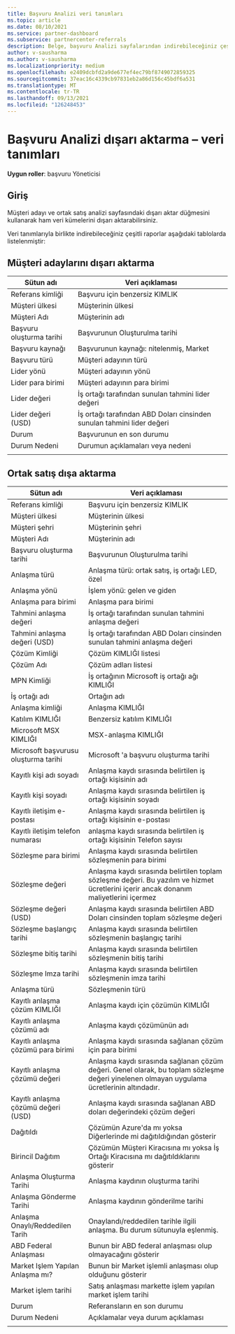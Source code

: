```yaml
---
title: Başvuru Analizi veri tanımları
ms.topic: article
ms.date: 08/10/2021
ms.service: partner-dashboard
ms.subservice: partnercenter-referrals
description: Belge, başvuru Analizi sayfalarından indirebileceğiniz çeşitli raporlar ve veri tanımlarını listeler.
author: v-sausharma
ms.author: v-sausharma
ms.localizationpriority: medium
ms.openlocfilehash: e2409dcbfd2a9de677ef4ec79bf8749072859325
ms.sourcegitcommit: 37eac16c4339cb97831eb2a86d156c45bdf6a531
ms.translationtype: MT
ms.contentlocale: tr-TR
ms.lasthandoff: 09/13/2021
ms.locfileid: "126248453"
---
```

# <a name="referral-analytics-export--data-definitions"></a>Başvuru Analizi dışarı aktarma – veri tanımları

**Uygun roller**: başvuru Yöneticisi

## <a name="introduction"></a>Giriş

Müşteri adayı ve ortak satış analizi sayfasındaki dışarı aktar düğmesini kullanarak ham veri kümelerini dışarı aktarabilirsiniz.

Veri tanımlarıyla birlikte indirebileceğiniz çeşitli raporlar aşağıdaki tablolarda listelenmiştir:

## <a name="leads-export"></a>Müşteri adaylarını dışarı aktarma

|   Sütun adı |   Veri açıklaması    |
|----|----|
|   Referans kimliği |   Başvuru için benzersiz KIMLIK  |
|   Müşteri ülkesi    |   Müşterinin ülkesi |
|   Müşteri Adı   |   Müşterinin adı    |
|   Başvuru oluşturma tarihi  |   Başvurunun Oluşturulma tarihi   |
|   Başvuru kaynağı |   Başvurunun kaynağı: nitelenmiş, Market  |
|   Başvuru türü   |   Müşteri adayının türü    |
|   Lider yönü  |   Müşteri adayının yönü   |
|   Lider para birimi   |   Müşteri adayının para birimi    |
|   Lider değeri  |   İş ortağı tarafından sunulan tahmini lider değeri    |
|   Lider değeri (USD)    |   İş ortağı tarafından ABD Doları cinsinden sunulan tahmini lider değeri |
|   Durum      |   Başvurunun en son durumu   |
|   Durum Nedeni   |   Durumun açıklamaları veya nedeni    |
|       |       |


## <a name="co-sell-export"></a>Ortak satış dışa aktarma

|   Sütun adı |   Veri açıklaması    |
|    ----    |    ----    |
|   Referans kimliği |   Başvuru için benzersiz KIMLIK  |
|   Müşteri ülkesi    |   Müşterinin ülkesi |
|   Müşteri şehri   |   Müşterinin şehri    |
|   Müşteri Adı   |   Müşterinin adı    |
|   Başvuru oluşturma tarihi  |   Başvurunun Oluşturulma tarihi   |
|   Anlaşma türü   |   Anlaşma türü: ortak satış, iş ortağı LED, özel |
|   Anlaşma yönü  |   İşlem yönü: gelen ve giden    |
|   Anlaşma para birimi   |   Anlaşma para birimi    |
|   Tahmini anlaşma değeri    |   İş ortağı tarafından sunulan tahmini anlaşma değeri    |
|   Tahmini anlaşma değeri (USD)  |   İş ortağı tarafından ABD Doları cinsinden sunulan tahmini anlaşma değeri |
|   Çözüm Kimliği     |   Çözüm KIMLIĞI listesi |
|   Çözüm Adı   |   Çözüm adları listesi  |
|   MPN Kimliği  |   İş ortağının Microsoft iş ortağı ağı KIMLIĞI |
|   İş ortağı adı    |   Ortağın adı |
|   Anlaşma kimliği |   Anlaşma KIMLIĞI  |
|   Katılım KIMLIĞI   |   Benzersiz katılım KIMLIĞI    |
|   Microsoft MSX KIMLIĞI    |   MSX-anlaşma KIMLIĞI  |
|   Microsoft başvurusu oluşturma tarihi    |   Microsoft 'a başvuru oluşturma tarihi |
|   Kayıtlı kişi adı soyadı   |   Anlaşma kaydı sırasında belirtilen iş ortağı kişisinin adı |
|   Kayıtlı kişi soyadı    |   Anlaşma kaydı sırasında belirtilen iş ortağı kişisinin soyadı  |
|   Kayıtlı iletişim e-postası    |   Anlaşma kaydı sırasında belirtilen iş ortağı kişisinin e-postası  |
|   Kayıtlı iletişim telefon numarası |   anlaşma kaydı sırasında belirtilen iş ortağı kişisinin Telefon sayısı   |
|   Sözleşme para birimi   |   Anlaşma kaydı sırasında belirtilen sözleşmenin para birimi  |
|   Sözleşme değeri  |   Anlaşma kaydı sırasında belirtilen toplam sözleşme değeri. Bu yazılım ve hizmet ücretlerini içerir ancak donanım maliyetlerini içermez  |
|   Sözleşme değeri (USD)    |   Anlaşma kaydı sırasında belirtilen ABD Doları cinsinden toplam sözleşme değeri   |
|   Sözleşme başlangıç tarihi |   Anlaşma kaydı sırasında belirtilen sözleşmenin başlangıç tarihi    |
|   Sözleşme bitiş tarihi   |   Anlaşma kaydı sırasında belirtilen sözleşmenin bitiş tarihi  |
|   Sözleşme Imza tarihi  |   Anlaşma kaydı sırasında belirtilen sözleşmenin imza tarihi |
|   Anlaşma türü   |   Sözleşmenin türü    |
|   Kayıtlı anlaşma çözüm KIMLIĞI |   Anlaşma kaydı için çözümün KIMLIĞI    |
|   Kayıtlı anlaşma çözümü adı   |   Anlaşma kaydı çözümünün adı  |
|   Kayıtlı anlaşma çözümü para birimi   |   Anlaşma kaydı sırasında sağlanan çözüm için para birimi |
|   Kayıtlı anlaşma çözümü değeri  |   Anlaşma kaydı sırasında sağlanan çözüm değeri. Genel olarak, bu toplam sözleşme değeri yinelenen olmayan uygulama ücretlerinin altındadır.   |
|   Kayıtlı anlaşma çözümü değeri (USD)    |   Anlaşma kaydı sırasında sağlanan ABD doları değerindeki çözüm değeri |
|   Dağıtıldı |   Çözümün Azure'da mı yoksa Diğerlerinde mi dağıtıldığından gösterir    |
|   Birincil Dağıtım   |   Çözümün Müşteri Kiracısına mı yoksa İş Ortağı Kiracısına mı dağıtıldıklarını gösterir  |
|   Anlaşma Oluşturma Tarihi  |   Anlaşma kaydının oluşturma tarihi  |
|   Anlaşma Gönderme Tarihi     |   Anlaşma kaydının gönderilme tarihi |
|   Anlaşma Onaylı/Reddedilen Tarih     |   Onaylandı/reddedilen tarihle ilgili anlaşma. Bu durum sütunuyla eşlenmiş. |
|   ABD Federal Anlaşması |   Bunun bir ABD federal anlaşması olup olmayacağını gösterir    |
|   Market Işlem Yapılan Anlaşma mı?  |   Bunun bir Market işlemli anlaşması olup olduğunu gösterir    |
|   Market işlem tarihi    |   Satış anlaşması markette işlem yapılan market işlem tarihi|
|   Durum      |   Referansların en son durumu   |
|   Durum Nedeni   |   Açıklamalar veya durum açıklaması    |
|       |       |
